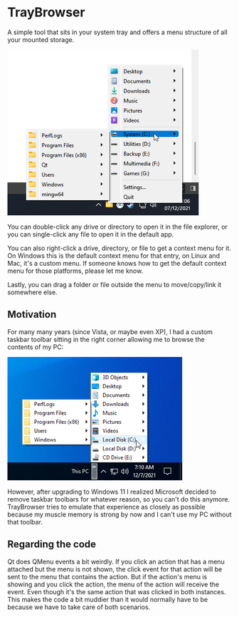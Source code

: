 # TrayBrowser
A simple tool that sits in your system tray and offers a menu structure of all your mounted storage.

![Example](img/example.png)

You can double-click any drive or directory to open it in the file explorer, or you can single-click any file to open it in the default app.

You can also right-click a drive, directory, or file to get a context menu for it. On Windows this is the default context menu for that entry, on Linux and Mac, it's a custom menu.
If someone knows how to get the default context menu for those platforms, please let me know.

Lastly, you can drag a folder or file outside the menu to move/copy/link it somewhere else.

## Motivation

For many many years (since Vista, or maybe even XP), I had a custom taskbar toolbar sitting in the right corner allowing me to browse the contents of my PC:

![The good ol days](img/win10.png)

However, after upgrading to Windows 11 I realized Microsoft decided to remove taskbar toolbars for whatever reason, so you can't do this anymore. 
TrayBrowser tries to emulate that experience as closely as possible because my muscle memory is strong by now and I can't use my PC without that toolbar.

## Regarding the code
Qt does QMenu events a bit weirdly.
If you click an action that has a menu attached but the menu is not shown, the click event for that action will be sent to the menu that contains the action.
But if the action's menu is showing and you click the action, the menu of the action will receive the event. Even though it's the same action that was clicked in both instances.
This makes the code a bit muddier than it would normally have to be because we have to take care of both scenarios.
